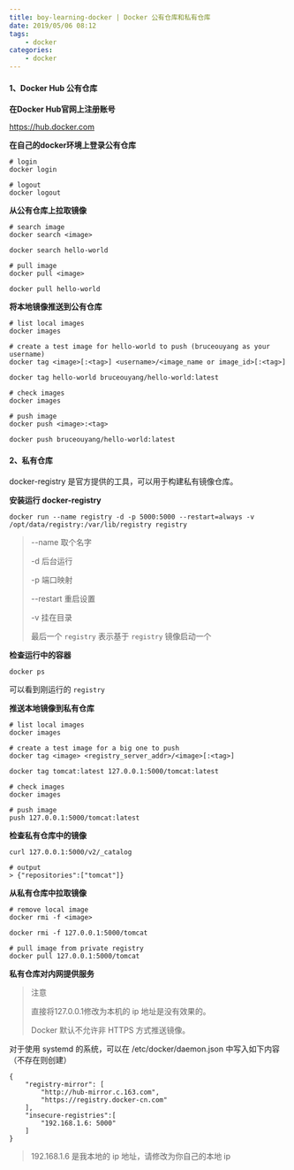 ```yaml
---
title: boy-learning-docker | Docker 公有仓库和私有仓库
date: 2019/05/06 08:12
tags: 
    - docker
categories: 
    - docker
---
```

<!-- more -->

#### 1、Docker Hub 公有仓库

**在Docker Hub官网上注册账号**

https://hub.docker.com

**在自己的docker环境上登录公有仓库**

```
# login
docker login

# logout
docker logout
```

**从公有仓库上拉取镜像**

```
# search image
docker search <image>

docker search hello-world

# pull image
docker pull <image>

docker pull hello-world
```

**将本地镜像推送到公有仓库**

```
# list local images
docker images

# create a test image for hello-world to push (bruceouyang as your username)
docker tag <image>[:<tag>] <username>/<image_name or image_id>[:<tag>]

docker tag hello-world bruceouyang/hello-world:latest

# check images
docker images

# push image
docker push <image>:<tag>

docker push bruceouyang/hello-world:latest
```

#### 2、私有仓库

docker-registry 是官方提供的工具，可以用于构建私有镜像仓库。

**安装运行 docker-registry** 

```
docker run --name registry -d -p 5000:5000 --restart=always -v /opt/data/registry:/var/lib/registry registry
```

> --name 取个名字
>
> -d 后台运行
>
> -p 端口映射
>
> --restart 重启设置
>
> -v 挂在目录
>
> 最后一个 `registry` 表示基于 `registry` 镜像启动一个

**检查运行中的容器**

```
docker ps 
```

可以看到刚运行的 `registry`

**推送本地镜像到私有仓库**

```
# list local images
docker images

# create a test image for a big one to push
docker tag <image> <registry_server_addr>/<image>[:<tag>]

docker tag tomcat:latest 127.0.0.1:5000/tomcat:latest

# check images
docker images

# push image
push 127.0.0.1:5000/tomcat:latest
```

**检查私有仓库中的镜像**

```
curl 127.0.0.1:5000/v2/_catalog

# output
> {"repositories":["tomcat"]}
```

**从私有仓库中拉取镜像**

```
# remove local image
docker rmi -f <image>

docker rmi -f 127.0.0.1:5000/tomcat

# pull image from private registry
docker pull 127.0.0.1:5000/tomcat
```

**私有仓库对内网提供服务**

> 注意
>
> 直接将127.0.0.1修改为本机的 ip 地址是没有效果的。
>
> Docker 默认不允许非 HTTPS 方式推送镜像。

对于使用 systemd 的系统，可以在 /etc/docker/daemon.json 中写入如下内容（不存在则创建）

```
{
	"registry-mirror": [
		"http://hub-mirror.c.163.com",
		"https://registry.docker-cn.com"
	],
	"insecure-registries":[
		"192.168.1.6: 5000"
	]
}
```

> 192.168.1.6 是我本地的 ip 地址，请修改为你自己的本地 ip

